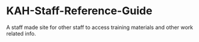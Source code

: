 # KAH-Staff-Reference-Guide
A staff made site for other staff to access training materials and other work related info.
